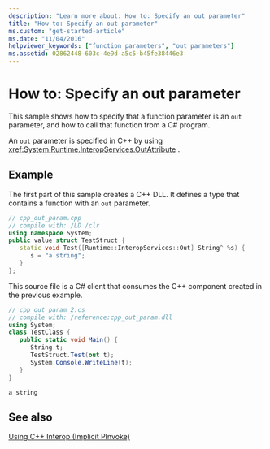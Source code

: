 ```yaml
---
description: "Learn more about: How to: Specify an out parameter"
title: "How to: Specify an out parameter"
ms.custom: "get-started-article"
ms.date: "11/04/2016"
helpviewer_keywords: ["function parameters", "out parameters"]
ms.assetid: 02862448-603c-4e9d-a5c5-b45fe38446e3
---
```

# How to: Specify an out parameter

This sample shows how to specify that a function parameter is an `out` parameter, and how to call that function from a C# program.

An `out` parameter is specified in C++ by using <xref:System.Runtime.InteropServices.OutAttribute> .

## Example

The first part of this sample creates a C++ DLL. It defines a type that contains a function with an `out` parameter.

```cpp
// cpp_out_param.cpp
// compile with: /LD /clr
using namespace System;
public value struct TestStruct {
   static void Test([Runtime::InteropServices::Out] String^ %s) {
      s = "a string";
   }
};
```

This source file is a C# client that consumes the C++ component created in the previous example.

```csharp
// cpp_out_param_2.cs
// compile with: /reference:cpp_out_param.dll
using System;
class TestClass {
   public static void Main() {
      String t;
      TestStruct.Test(out t);
      System.Console.WriteLine(t);
   }
}
```

```Output
a string
```

## See also

[Using C++ Interop (Implicit PInvoke)](../dotnet/using-cpp-interop-implicit-pinvoke.md)
